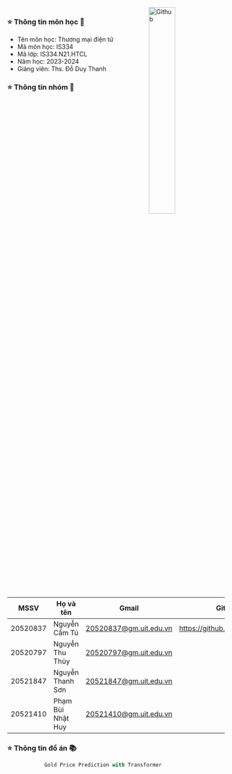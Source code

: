 <img width="35%" align="right" alt="Github" src="https://user-images.githubusercontent.com/48678280/88862734-4903af80-d201-11ea-968b-9c939d88a37c.gif" />

### ⭐️ Thông tin môn học 👋

- Tên môn học: Thương mại điện tử
- Mã môn học: IS334
- Mã lớp: IS334.N21.HTCL
- Năm học: 2023-2024
- Giảng viên: Ths. Đỗ Duy Thanh

### ⭐️ Thông tin nhóm 👯

| MSSV | Họ và tên | Gmail | Github |
|--------------|-------|------|-------|
| 20520837 | Nguyễn Cẩm Tú | 20520837@gm.uit.edu.vn | https://github.com/camtu837 
| 20520797 | Nguyễn Thu Thủy | 20520797@gm.uit.edu.vn |  
| 20521847 | Nguyễn Thanh Sơn | 20521847@gm.uit.edu.vn |
| 20521410 | Phạm Bùi Nhật Huy | 20521410@gm.uit.edu.vn | | supporter

### ⭐️ Thông tin đồ án 📚

```javascript
            Gold Price Prediction with Transformer
```
